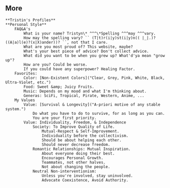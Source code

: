 ## More
	**Tristin's Profiles**
	**Personal Style**
		FAQ&A's
			What is your name? Tristyn\* ^^^\*Spelling ^^^may ^^^vary. 
			How may the spelling vary? `` (T|t)r(i|y)st(i|y)n(( |_|.)?((A|a)l(e)?(x|X)ander))? ``, not that I care. 
			What are you most proud of? This website, maybe?
			What's your best piece of advice? Don't collect advice.
			What did you want to be when you grew up? What'd'ya mean "grow up"?
			How are you? Could be worse. 
			If you could have any superpower? Healing Factor.
		Favorites:
			Color: [Non-Existent Colors]("Clear, Grey, Pink, White, Black, Ultra-Violet, etc.")
			Food: Sweet &amp; Juicy Fruits.
			Music: Depends on my mood and what I'm thinking about.
			Generas: SciFi, Tropical, Pirate, Western, Anime, ...
		My Values
			Value: [Survival & Longevity]("A-priori motive of any stable system.")
				Do what you have to do to survive, for as long as you can. 
				You are your first priority.
			Value: Individuality, Freedom, & Independence
				Society: To Improve Quality of Life.
					Mutual-Respect & Self-Improvement.
					Individuality before the collectivism.
					Should be about helping each other.
					Should never decrease freedom. 
				Romantic Relationships: Mutual Inspiration. 
					About everyone doing their best.
					Encourages Personal Growth.
					Teammates, not other halves.
					Not about changing the people.
				Neutral Non-interventionism: 
					Unless you're involved, stay uninvolved.
					Advocate Coexistence, Avoid Authority.